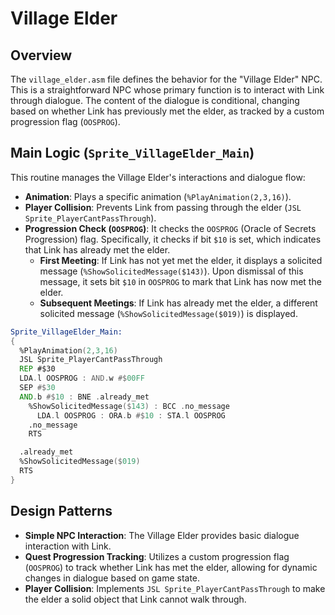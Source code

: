 # Village Elder

## Overview
The `village_elder.asm` file defines the behavior for the "Village Elder" NPC. This is a straightforward NPC whose primary function is to interact with Link through dialogue. The content of the dialogue is conditional, changing based on whether Link has previously met the elder, as tracked by a custom progression flag (`OOSPROG`).

## Main Logic (`Sprite_VillageElder_Main`)
This routine manages the Village Elder's interactions and dialogue flow:

*   **Animation**: Plays a specific animation (`%PlayAnimation(2,3,16)`).
*   **Player Collision**: Prevents Link from passing through the elder (`JSL Sprite_PlayerCantPassThrough`).
*   **Progression Check (`OOSPROG`)**: It checks the `OOSPROG` (Oracle of Secrets Progression) flag. Specifically, it checks if bit `$10` is set, which indicates that Link has already met the elder.
    *   **First Meeting**: If Link has not yet met the elder, it displays a solicited message (`%ShowSolicitedMessage($143)`). Upon dismissal of this message, it sets bit `$10` in `OOSPROG` to mark that Link has now met the elder.
    *   **Subsequent Meetings**: If Link has already met the elder, a different solicited message (`%ShowSolicitedMessage($019)`) is displayed.

```asm
Sprite_VillageElder_Main:
{
  %PlayAnimation(2,3,16)
  JSL Sprite_PlayerCantPassThrough
  REP #$30
  LDA.l OOSPROG : AND.w #$00FF
  SEP #$30
  AND.b #$10 : BNE .already_met
    %ShowSolicitedMessage($143) : BCC .no_message
      LDA.l OOSPROG : ORA.b #$10 : STA.l OOSPROG
    .no_message
    RTS

  .already_met
  %ShowSolicitedMessage($019)
  RTS
}
```

## Design Patterns
*   **Simple NPC Interaction**: The Village Elder provides basic dialogue interaction with Link.
*   **Quest Progression Tracking**: Utilizes a custom progression flag (`OOSPROG`) to track whether Link has met the elder, allowing for dynamic changes in dialogue based on game state.
*   **Player Collision**: Implements `JSL Sprite_PlayerCantPassThrough` to make the elder a solid object that Link cannot walk through.
